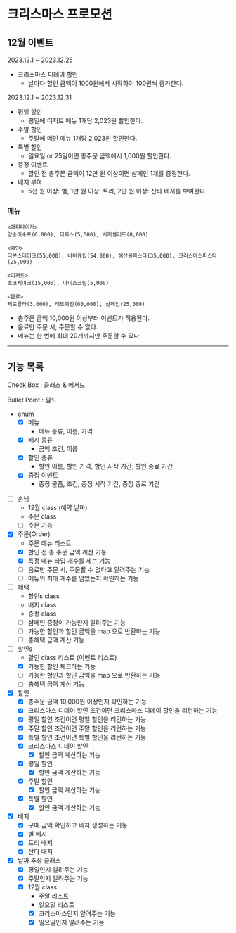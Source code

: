 # 크리스마스 프로모션

## 12월 이벤트
2023.12.1 ~ 2023.12.25
- 크리스마스 디데이 할인
  -  날마다 할인 금액이 1000원에서 시작하여 100원씩 증가한다.

2023.12.1 ~ 2023.12.31
- 평일 할인
  - 평일에 디저트 메뉴 1개당 2,023원 할인한다.
- 주말 할인
  - 주말에 메인 메뉴 1개당 2,023원 할인한다.
- 특별 할인
  - 일요일 or 25일이면 총주문 금액에서 1,000원 할인한다.
- 증정 이벤트
  - 할인 전 총주문 금액이 12만 원 이상이면 샴페인 1개를 증정한다.
- 배지 부여
  - 5천 원 이상: 별,
    1만 원 이상: 트리,
    2만 원 이상: 산타 배지를 부여한다.

### 메뉴
```
<애피타이저>
양송이수프(6,000), 타파스(5,500), 시저샐러드(8,000)

<메인>
티본스테이크(55,000), 바비큐립(54,000), 해산물파스타(35,000), 크리스마스파스타(25,000)

<디저트>
초코케이크(15,000), 아이스크림(5,000)

<음료>
제로콜라(3,000), 레드와인(60,000), 샴페인(25,000)
```
- 총주문 금액 10,000원 이상부터 이벤트가 적용된다.
- 음료만 주문 시, 주문할 수 없다.
- 메뉴는 한 번에 최대 20개까지만 주문할 수 있다.
---
## 기능 목록
Check Box : 클래스 & 메서드 

Bullet Point : 필드
- enum 
  - [x] 메뉴
    - 메뉴 종류, 이름, 가격
  - [x] 배지 종류
    - 금액 조건, 이름
  - [x] 할인 종류
    - 할인 이름, 할인 가격, 할인 시작 기간, 할인 종료 기간
  - [x] 증정 이벤트
    - 증정 물품, 조건, 증정 시작 기간, 증정 종료 기간
- [ ] 손님
  - 12월 class (예약 날짜)
  - 주문 class
  - [ ] 주문 기능
- [x] 주문(Order)
  - 주문 메뉴 리스트
  - [x] 할인 전 총 주문 금액 계산 기능
  - [x] 특정 메뉴 타입 개수를 세는 기능
  - [ ] 음료만 주문 시, 주문할 수 없다고 알려주는 기능
  - [ ] 메뉴의 최대 개수를 넘었는지 확인하는 기능
- [ ] 혜택
  - 할인s class
  - 배지 class
  - 증정 class
  - [ ] 샴페인 증정이 가능한지 알려주는 기능
  - [ ] 가능한 할인과 할인 금액을 map 으로 반환하는 기능
  - [ ] 총혜택 금액 계산 기능
- [ ] 할인s
  - 할인 class 리스트 (이벤트 리스트)
  - [x] 가능한 할인 체크하는 기능
  - [ ] 가능한 할인과 할인 금액을 map 으로 반환하는 기능
  - [ ] 총혜택 금액 계산 기능
- [x] 할인
  - [x] 총주문 금액 10,000원 이상인지 확인하는 기능
  - [x] 크리스마스 디데이 할인 조건이면 크리스마스 디데이 할인을 리턴하는 기능
  - [x] 평일 할인 조건이면 평일 할인을 리턴하는 기능
  - [x] 주말 할인 조건이면 주말 할인을 리턴하는 기능
  - [x] 특별 할인 조건이면 특별 할인을 리턴하는 기능
  - [x] 크리스마스 디데이 할인
    - [x] 할인 금액 계산하는 기능
  - [x] 평일 할인
    - [x] 할인 금액 계산하는 기능
  - [x] 주말 할인
    - [x] 할인 금액 계산하는 기능
  - [x] 특별 할인
    - [x] 할인 금액 계산하는 기능
- [x] 배지
  - [x] 구매 금액 확인하고 배지 생성하는 기능
  - [x] 별 배지
  - [x] 트리 배지
  - [x] 산타 배지
- [x] 날짜 추상 클래스
  - [x] 평일인지 알려주는 기능
  - [x] 주말인지 알려주는 기능
  - [x] 12월 class
    - 주말 리스트
    - 일요일 리스트
    - [x] 크리스마스인지 알려주는 기능
    - [x] 일요일인지 알려주는 기능